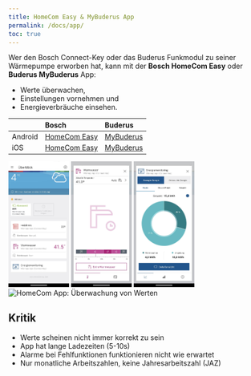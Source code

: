 ```yaml
---
title: HomeCom Easy & MyBuderus App
permalink: /docs/app/
toc: true
---
```


Wer den Bosch Connect-Key oder das Buderus Funkmodul zu seiner Wärmepumpe erworben hat, kann mit der **Bosch HomeCom Easy** oder **Buderus MyBuderus** App:

- Werte überwachen,
- Einstellungen vornehmen und
- Energieverbräuche einsehen.

|         | Bosch                                                                                   | Buderus                                                                                |
| :------ | :-------------------------------------------------------------------------------------- | :------------------------------------------------------------------------------------- |
| Android | [HomeCom Easy](https://play.google.com/store/apps/details?id=com.bosch.tt.dashtt&hl=de) | [MyBuderus](https://play.google.com/store/apps/details?id=com.buderus.tt.dashtt&hl=de) |
| iOS     | [HomeCom Easy](https://apps.apple.com/de/app/homecom-easy/id1438634070)                 | [MyBuderus](https://apps.apple.com/de/app/mybuderus/id1509444082)                      |

<img src="/assets/images/App-Home.jpg" alt="HomeCom App: Startseite" width="24%" />
<img src="/assets/images/App-Warmwasser.jpg" alt="HomeCom App: Warmwasser Modusauswahl" width="24%" />
<img src="/assets/images/App-EnergieMonitoring.jpg" alt="HomeCom App: Energie Monitoring" width="24%" />
<img src="/assets/images/App-Überwachung.jpg" alt="HomeCom App: Überwachung von Werten" width="24%" />

## Kritik

- Werte scheinen nicht immer korrekt zu sein
- App hat lange Ladezeiten (5-10s)
- Alarme bei Fehlfunktionen funktionieren nicht wie erwartet
- Nur monatliche Arbeitszahlen, keine Jahresarbeitszahl (JAZ)
